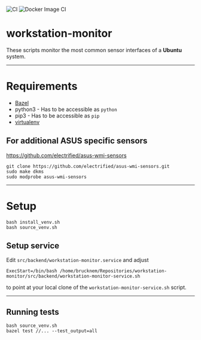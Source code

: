 ![CI](https://github.com/Brucknem/workstation-monitor/workflows/CI/badge.svg)
![Docker Image CI](https://github.com/Brucknem/workstation-monitor/workflows/Docker%20Image%20CI/badge.svg)

# workstation-monitor
These scripts monitor the most common sensor interfaces of a **Ubuntu** system.

***

# Requirements
- [Bazel](https://docs.bazel.build/versions/master/install.html)
- python3 - Has to be accessible as `python`
- pip3 - Has to be accessible as `pip`
- [virtualenv](https://wiki.ubuntuusers.de/virtualenv/)

## For additional ASUS specific sensors
https://github.com/electrified/asus-wmi-sensors

```
git clone https://github.com/electrified/asus-wmi-sensors.git
sudo make dkms
sudo modprobe asus-wmi-sensors
```

***

# Setup
```
bash install_venv.sh
bash source_venv.sh
```

## Setup service
Edit `src/backend/workstation-monitor.service` and adjust 
```
ExecStart=/bin/bash /home/brucknem/Repositories/workstation-monitor/src/backend/workstation-monitor-service.sh
```
to point at your local clone of the `workstation-monitor-service.sh` script.


***

## Running tests
```
bash source_venv.sh
bazel test //... --test_output=all
```
